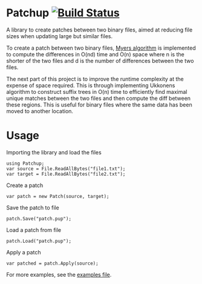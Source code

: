 # Patchup [![Build Status](https://travis-ci.com/Dezyh/Patchup.CSharp.svg?branch=master)](https://travis-ci.com/Dezyh/Patchup.CSharp)

A library to create patches between two binary files, aimed at reducing file sizes when updating large but similar files.

To create a patch between two binary files, [Myers algorithm](http://www.xmailserver.org/diff2.pdf) is implemented to compute the differences in O(nd) time and O(n) space where n is the shorter of the two files and d is the number of differences between the two files. 

The next part of this project is to improve the runtime complexity at the expense of space required. This is through implementing Ukkonens algorithm to construct suffix trees in O(n) time to efficiently find maximal unique matches between the two files and then compute the diff between these regions. This is useful for binary files where the same data has been moved to another location. 

# Usage
Importing the library and load the files
```
using Patchup;
var source = File.ReadAllBytes("file1.txt");
var target = File.ReadAllBytes("file2.txt");
```
Create a patch
```
var patch = new Patch(source, target);
```
Save the patch to file
```
patch.Save("patch.pup");
```
Load a patch from file
```
patch.Load("patch.pup");
```
Apply a patch
```
var patched = patch.Apply(source);
```
For more examples, see the [examples file](https://github.com/Dezyh/Patchup/blob/master/Source/Example/Example.cs).
